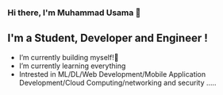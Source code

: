 ### Hi there, I'm Muhammad Usama 👋

## I'm a Student, Developer and Engineer !

- I’m currently building myself!🤣
- I’m currently learning everything
- Intrested in ML/DL/Web Development/Mobile Application Development/Cloud Computing/networking and security .....
